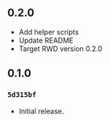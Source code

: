 ## 0.2.0

- Add helper scripts
- Update README
- Target RWD version 0.2.0

## 0.1.0

### `5d315bf`

- Initial release.
